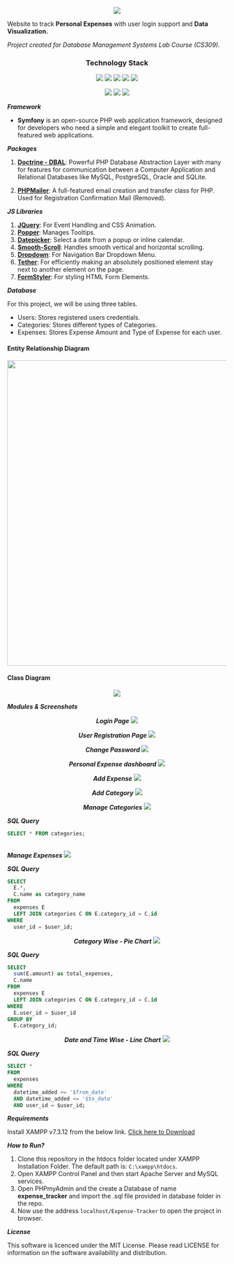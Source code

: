 
<p align="center">
<img src="https://user-images.githubusercontent.com/94285514/141747267-0d3d8d3b-d835-4487-9523-4bc54b319ffb.png" />
</p>

Website to track **Personal Expenses** with user login support and **Data Visualization.**

_Project created for Database Management Systems Lab Course (CS309)._

<h3 align="center">Technology Stack</h3>

<p align=center>

<img src="https://img.shields.io/badge/Xampp-F37623?style=for-the-badge&logo=xampp&logoColor=white" />
<img src="https://img.shields.io/badge/PHP-v7.3.12-777BB4?&style=for-the-badge&logo=php&?labelColor=777BB4&logoColor=white" />
<img src="https://img.shields.io/badge/symfony-%23000000.svg?style=for-the-badge&logo=symfony&logoColor=white" />
<img src="https://img.shields.io/badge/MySQL-005C84?style=for-the-badge&logo=mysql&logoColor=white" />
<img src="https://img.shields.io/badge/apache-%23D42029.svg?style=for-the-badge&logo=apache&logoColor=white" />

</p>

<p align="center">

<img src="https://img.shields.io/badge/HTML5-E34F26?style=for-the-badge&logo=html5&logoColor=white" />
<img src="https://img.shields.io/badge/CSS3-1572B6?style=for-the-badge&logo=css3&logoColor=white" />
<img src="https://img.shields.io/badge/JavaScript-323330?style=for-the-badge&logo=javascript&logoColor=F7DF1E" />

</p>

<!-- https://img.shields.io/badge/php-%23777BB4.svg?style=for-the-badge&logo=php&logoColor=white -->

**_Framework_**
- **Symfony** is an open-source PHP web application framework, designed for developers who need a simple and elegant toolkit to create full-featured web applications.

**_Packages_**

1. [**Doctrine - DBAL**](https://symfony.com/doc/current/doctrine.html): Powerful PHP Database Abstraction Layer with many for features for communication between a Computer Application and Relational Databases like MySQL, PostgreSQL, Oracle and SQLite.

2. [**PHPMailer**](https://github.com/infinitered/middleman-template/tree/master/source/libraries/vendor/phpmailer/phpmailer): A full-featured email creation and transfer class for PHP. Used for Registration Confirmation Mail (Removed).

**_JS Libraries_**

1. [**JQuery**](https://jquery.com/): For Event Handling and CSS Animation.
2. [**Popper**](https://github.com/popperjs/popper-core): Manages Tooltips.
3. [**Datepicker**](https://api.jqueryui.com/datepicker/): Select a date from a popup or inline calendar.
4. [**Smooth-Scroll**](https://github.com/cferdinandi/smooth-scroll): Handles smooth vertical and horizontal scrolling.
5. [**Dropdown**](https://getbootstrap.com/docs/4.0/components/dropdowns/): For Navigation Bar Dropdown Menu.
6. [**Tether**](http://tether.io/): For efficiently making an absolutely positioned element stay next to another element on the page.
7. [**FormStyler**](https://cdnjs.com/libraries/jQueryFormStyler): For styling HTML Form Elements.

**_Database_**

For this project, we will be using three tables.
 - Users: Stores registered users credentials.
 - Categories: Stores different types of Categories.
 - Expenses: Stores Expense Amount and Type of Expense for each user.

#### Entity Relationship Diagram
<p align="center">

<img src="https://user-images.githubusercontent.com/94285514/143078649-ca11abe6-7217-4614-9c33-350c6c34b651.jpg" width="700" height="">

</p>

#### Class Diagram
<p align="center">

<img src="https://user-images.githubusercontent.com/94285514/143071049-8af4925b-79fa-438c-a92e-efcbd2fd6ad0.jpg">

</p>

***Modules & Screenshots***


<p align="center">
<b><i>Login Page</i></b>
<img src="https://user-images.githubusercontent.com/94285514/143485149-3f251a62-1e4d-4f33-8e2c-c4b5d954d2f0.png">
</p>

<p align="center">
<b><i>User Registration Page</i></b>
<img src="https://user-images.githubusercontent.com/94285514/143485533-8ca75334-1264-400d-8685-e432a733576e.png">
</p>

<p align="center">
<b><i>Change Password</i></b>
<img src="https://user-images.githubusercontent.com/94285514/143530298-efecd690-b178-42d7-bbab-3d58cfe3aa33.png">
</p>

<p align="center">
<b><i>Personal Expense dashboard</i></b>
<img src="https://user-images.githubusercontent.com/94285514/143530231-13b76d18-b33e-4da7-9766-54bffa4d9df5.png">
</p>

<p align="center">
<b><i>Add Expense</i></b>
<img src="https://user-images.githubusercontent.com/94285514/143530667-cf87a892-a781-49ae-b943-2975b1ff32ca.png">
</p>

<p align="center">
<b><i>Add Category</i></b>
<img src="https://user-images.githubusercontent.com/94285514/143530664-b6607da8-9e42-46c0-90b1-d36285d17767.png">
</p>

<p align="center">
<b><i>Manage Categories</i></b>
<img src="https://user-images.githubusercontent.com/94285514/143530037-4847fafc-c106-4eee-b2ba-20b55b25e5c8.png">

***SQL Query***
```sql
SELECT * FROM categories;
```

<br>
<b><i>Manage Expenses</i></b>
<img src="https://user-images.githubusercontent.com/94285514/143530108-565e3caf-7e74-4b7e-b062-858059bd13cc.png">
</p>

***SQL Query***
```sql
SELECT 
  E.*, 
  C.name as category_name 
FROM 
  expenses E 
  LEFT JOIN categories C ON E.category_id = C.id 
WHERE 
  user_id = $user_id;
```
  
<p align="center">
<b><i>Category Wise - Pie Chart</i></b>
<img src="https://user-images.githubusercontent.com/94285514/143529827-eef436b2-d270-4078-ac99-e717bb77cba3.png">
</p>

***SQL Query***
```sql
SELECT 
  sum(E.amount) as total_expenses, 
  C.name 
FROM 
  expenses E 
  LEFT JOIN categories C ON E.category_id = C.id 
WHERE 
  E.user_id = $user_id 
GROUP BY 
  E.category_id;
```

<p align="center">
<b><i>Date and Time Wise - Line Chart</i></b>
<img src="https://user-images.githubusercontent.com/94285514/143529871-2443dac1-0846-47a8-a107-d4d7f3b1133e.png">
</p>

***SQL Query***
```sql
SELECT * 
FROM 
  expenses 
WHERE 
  datetime_added >= '$from_date' 
  AND datetime_added <= '$to_date' 
  AND user_id = $user_id;
```

**_Requirements_**

Install XAMPP v7.3.12 from the below link. [Click here to Download](https://sourceforge.net/projects/xampp/files/XAMPP%20Windows/7.3.12/)

**_How to Run?_**

1. Clone this repository in the htdocs folder located under XAMPP Installation Folder. The default path is: ```C:\xampp\htdocs```.
2. Open XAMPP Control Panel and then start Apache Server and MySQL services.
3. Open PHPmyAdmin and the create a Database of name **expense_tracker** and import the .sql file provided in database folder in the repo.
4. Now use the address ```localhost/Expense-Tracker``` to open the project in browser.

**_License_**

This software is licenced under the MIT License. Please read LICENSE for information on the software availability and distribution.

